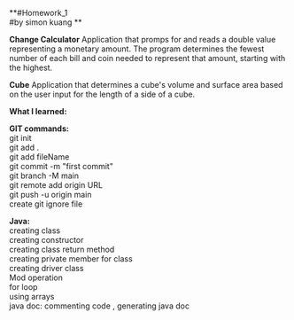 **#Homework_1 <br />
#by simon kuang **<br />

**Change Calculator**
Application that promps for and reads a double value representing a monetary amount. The program
determines the fewest number of each bill and coin needed to represent that amount, starting 
with the highest. 

**Cube**
Application that determines a cube's volume and surface area based on the user input for the
length of a side of a cube. 


**What I learned:** <br />

  **GIT commands:** <br />
  git init <br />
  git add . <br />
  git add fileName <br />
  git commit -m "first commit" <br />
  git branch -M main <br />
  git remote add origin URL <br />
  git push -u origin main <br />
  create git ignore file <br />

  **Java:** <br />
  creating class <br />
  creating constructor <br />
  creating class return method <br />
  creating private member for class <br />
  creating driver class <br />
  Mod operation <br />
  for loop <br />
  using arrays <br />
  java doc: commenting code , generating java doc <br />


